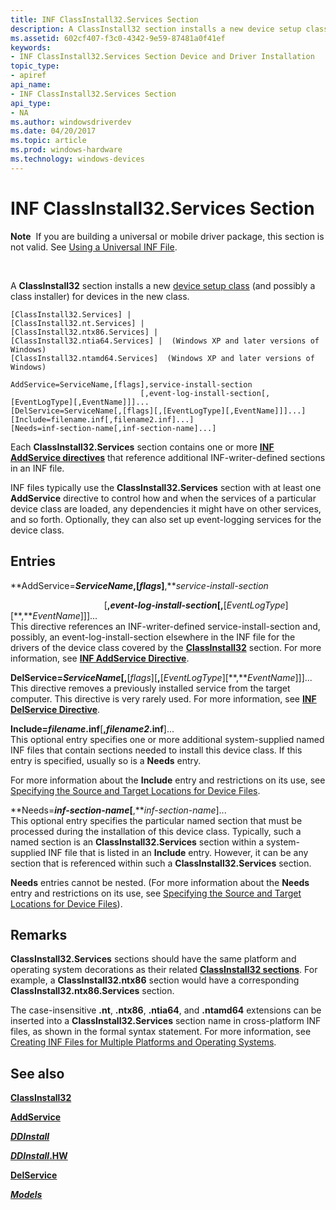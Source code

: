 ```yaml
---
title: INF ClassInstall32.Services Section
description: A ClassInstall32 section installs a new device setup class (and possibly a class installer) for devices in the new class.
ms.assetid: 602cf407-f3c0-4342-9e59-87481a0f41ef
keywords:
- INF ClassInstall32.Services Section Device and Driver Installation
topic_type:
- apiref
api_name:
- INF ClassInstall32.Services Section
api_type:
- NA
ms.author: windowsdriverdev
ms.date: 04/20/2017
ms.topic: article
ms.prod: windows-hardware
ms.technology: windows-devices
---
```


# INF ClassInstall32.Services Section


**Note**  If you are building a universal or mobile driver package, this section is not valid. See [Using a Universal INF File](using-a-configurable-inf-file.md).

 

A **ClassInstall32** section installs a new [device setup class](device-setup-classes.md) (and possibly a class installer) for devices in the new class.

``` syntax
[ClassInstall32.Services] | 
[ClassInstall32.nt.Services] | 
[ClassInstall32.ntx86.Services] | 
[ClassInstall32.ntia64.Services] |  (Windows XP and later versions of Windows)
[ClassInstall32.ntamd64.Services]  (Windows XP and later versions of Windows)

AddService=ServiceName,[flags],service-install-section
                             [,event-log-install-section[,[EventLogType][,EventName]]]...
[DelService=ServiceName[,[flags][,[EventLogType][,EventName]]]...]
[Include=filename.inf[,filename2.inf]...]
[Needs=inf-section-name[,inf-section-name]...]
```

Each **ClassInstall32.Services** section contains one or more [**INF AddService directives**](inf-addservice-directive.md) that reference additional INF-writer-defined sections in an INF file.

INF files typically use the **ClassInstall32.Services** section with at least one **AddService** directive to control how and when the services of a particular device class are loaded, any dependencies it might have on other services, and so forth. Optionally, they can also set up event-logging services for the device class.

## Entries


<a href="" id="addservice-servicename--flags--service-install-section"></a>**AddService=***ServiceName*,\[*flags*\]**,***service-install-section*  

<a href="" id="----------------------------------------event-log-install-section---eventlogtype---eventname------"></a>                                      \[**,***event-log-install-section*\[**,**\[*EventLogType*\]\[**,***EventName*\]\]\]...  
This directive references an INF-writer-defined service-install-section and, possibly, an event-log-install-section elsewhere in the INF file for the drivers of the device class covered by the [**ClassInstall32**](inf-classinstall32-section.md) section. For more information, see [**INF AddService Directive**](inf-addservice-directive.md).

<a href="" id="delservice-servicename---flags----eventlogtype---eventname------"></a>**DelService=***ServiceName*\[**,**\[*flags*\]\[**,**\[*EventLogType*\]\[**,***EventName*\]\]\]...  
This directive removes a previously installed service from the target computer. This directive is very rarely used. For more information, see [**INF DelService Directive**](inf-delservice-directive.md).

<a href="" id="include-filename-inf--filename2-inf----"></a>**Include=***filename***.inf**\[**,***filename2***.inf**\]...  
This optional entry specifies one or more additional system-supplied named INF files that contain sections needed to install this device class. If this entry is specified, usually so is a **Needs** entry.

For more information about the **Include** entry and restrictions on its use, see [Specifying the Source and Target Locations for Device Files](specifying-the-source-and-target-locations-for-device-files.md).

<a href="" id="needs-inf-section-name--inf-section-name----"></a>**Needs=***inf-section-name*\[**,***inf-section-name*\]...  
This optional entry specifies the particular named section that must be processed during the installation of this device class. Typically, such a named section is an **ClassInstall32.Services** section within a system-supplied INF file that is listed in an **Include** entry. However, it can be any section that is referenced within such a **ClassInstall32.Services** section.

**Needs** entries cannot be nested. (For more information about the **Needs** entry and restrictions on its use, see [Specifying the Source and Target Locations for Device Files](specifying-the-source-and-target-locations-for-device-files.md)).

Remarks
-------

**ClassInstall32.Services** sections should have the same platform and operating system decorations as their related [**ClassInstall32 sections**](inf-classinstall32-section.md). For example, a **ClassInstall32.ntx86** section would have a corresponding **ClassInstall32.ntx86.Services** section.

The case-insensitive **.nt**, **.ntx86**, **.ntia64**, and **.ntamd64** extensions can be inserted into a **ClassInstall32.Services** section name in cross-platform INF files, as shown in the formal syntax statement. For more information, see [Creating INF Files for Multiple Platforms and Operating Systems](creating-inf-files-for-multiple-platforms-and-operating-systems.md).

## See also


[**ClassInstall32**](inf-classinstall32-section.md)

[**AddService**](inf-addservice-directive.md)

[***DDInstall***](inf-ddinstall-section.md)

[***DDInstall*.HW**](inf-ddinstall-hw-section.md)

[**DelService**](inf-delservice-directive.md)

[***Models***](inf-models-section.md)

 

 






